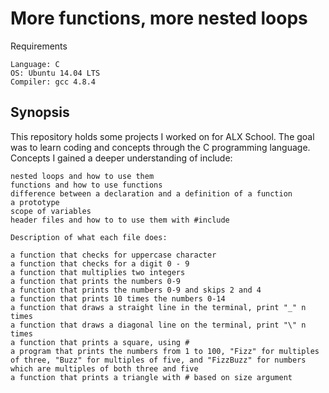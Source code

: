 <h1>More functions, more nested loops</h1>
Requirements

    Language: C
    OS: Ubuntu 14.04 LTS
    Compiler: gcc 4.8.4

<h2>Synopsis</h2>

This repository holds some projects I worked on for ALX School. The goal was to learn coding and concepts through the C programming language.
Concepts I gained a deeper understanding of include:

    nested loops and how to use them
    functions and how to use functions
    difference between a declaration and a definition of a function
    a prototype
    scope of variables
    header files and how to to use them with #include

    Description of what each file does:

    a function that checks for uppercase character
    a function that checks for a digit 0 - 9
    a function that multiplies two integers
    a function that prints the numbers 0-9
    a function that prints the numbers 0-9 and skips 2 and 4
    a function that prints 10 times the numbers 0-14
    a function that draws a straight line in the terminal, print "_" n times
    a function that draws a diagonal line on the terminal, print "\" n times
    a function that prints a square, using #
    a program that prints the numbers from 1 to 100, "Fizz" for multiples of three, "Buzz" for multiples of five, and "FizzBuzz" for numbers which are multiples of both three and five
    a function that prints a triangle with # based on size argument

